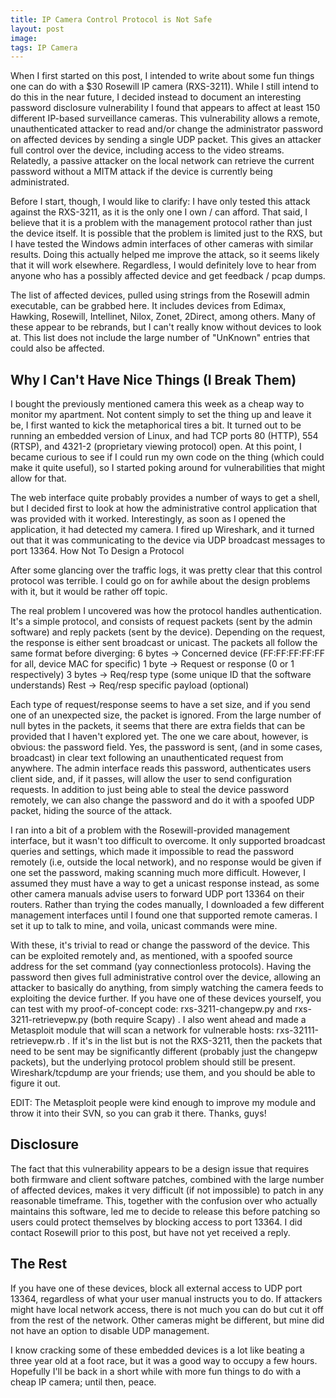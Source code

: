 ```yaml
---
title: IP Camera Control Protocol is Not Safe
layout: post
image: 
tags: IP Camera
---
```


When I first started on this post, I intended to write about some fun things one can do with a $30 Rosewill IP camera (RXS-3211). While I still intend to do this in the near future, I decided instead to document an interesting password disclosure vulnerability I found that appears to affect at least 150 different IP-based surveillance cameras. This vulnerability allows a remote, unauthenticated attacker to read and/or change the administrator password on affected devices by sending a single UDP packet. This gives an attacker full control over the device, including access to the video streams. Relatedly, a passive attacker on the local network can retrieve the current password without a MITM attack if the device is currently being administrated.

Before I start, though, I would like to clarify: I have only tested this attack against the RXS-3211, as it is the only one I own / can afford. That said, I believe that it is a problem with the management protocol rather than just the device itself. It is possible that the problem is limited just to the RXS, but I have tested the Windows admin interfaces of other cameras with similar results. Doing this actually helped me improve the attack, so it seems likely that it will work elsewhere. Regardless, I would definitely love to hear from anyone who has a possibly affected device and get feedback / pcap dumps.

The list of affected devices, pulled using strings from the Rosewill admin executable, can be grabbed here. It includes devices from Edimax, Hawking, Rosewill, Intellinet, Nilox, Zonet, 2Direct, among others. Many of these appear to be rebrands, but I can't really know without devices to look at. This list does not include the large number of "UnKnown" entries that could also be affected.

## Why I Can't Have Nice Things (I Break Them)

I bought the previously mentioned camera this week as a cheap way to monitor my apartment. Not content simply to set the thing up and leave it be, I first wanted to kick the metaphorical tires a bit. It turned out to be running an embedded version of Linux, and had TCP ports 80 (HTTP), 554 (RTSP), and 4321-2 (proprietary viewing protocol) open. At this point, I became curious to see if I could run my own code on the thing (which could make it quite useful), so I started poking around for vulnerabilities that might allow for that.

The web interface quite probably provides a number of ways to get a shell, but I decided first to look at how the administrative control application that was provided with it worked. Interestingly, as soon as I opened the application, it had detected my camera. I fired up Wireshark, and it turned out that it was communicating to the device via UDP broadcast messages to port 13364.
How Not To Design a Protocol

After some glancing over the traffic logs, it was pretty clear that this control protocol was terrible. I could go on for awhile about the design problems with it, but it would be rather off topic.

The real problem I uncovered was how the protocol handles authentication. It's a simple protocol, and consists of request packets (sent by the admin software) and reply packets (sent by the device). Depending on the request, the response is either sent broadcast or unicast. The packets all follow the same format before diverging:
6 bytes -> Concerned device (FF:FF:FF:FF:FF for all, device MAC for specific)
1 byte -> Request or response (0 or 1 respectively)
3 bytes -> Req/resp type (some unique ID that the software understands)
Rest -> Req/resp specific payload (optional)

Each type of request/response seems to have a set size, and if you send one of an unexpected size, the packet is ignored. From the large number of null bytes in the packets, it seems that there are extra fields that can be provided that I haven't explored yet. The one we care about, however, is obvious: the password field. Yes, the password is sent, (and in some cases, broadcast) in clear text following an unauthenticated request from anywhere. The admin interface reads this password, authenticates users client side, and, if it passes, will allow the user to send configuration requests. In addition to just being able to steal the device password remotely, we can also change the password and do it with a spoofed UDP packet, hiding the source of the attack.

I ran into a bit of a problem with the Rosewill-provided management interface, but it wasn't too difficult to overcome. It only supported broadcast queries and settings, which made it impossible to read the password remotely (i.e, outside the local network), and no response would be given if one set the password, making scanning much more difficult. However, I assumed they must have a way to get a unicast response instead, as some other camera manuals advise users to forward UDP port 13364 on their routers. Rather than trying the codes manually, I downloaded a few different management interfaces until I found one that supported remote cameras. I set it up to talk to mine, and voila, unicast commands were mine.

With these, it's trivial to read or change the password of the device. This can be exploited remotely and, as mentioned, with a spoofed source address for the set command (yay connectionless protocols). Having the password then gives full administrative control over the device, allowing an attacker to basically do anything, from simply watching the camera feeds to exploiting the device further. If you have one of these devices yourself, you can test with my proof-of-concept code: rxs-3211-changepw.py and rxs-3211-retrievepw.py (both require Scapy) . I also went ahead and made a Metasploit module that will scan a network for vulnerable hosts: rxs-32111-retrievepw.rb . If it's in the list but is not the RXS-3211, then the packets that need to be sent may be significantly different (probably  just the changepw packets), but the underlying protocol problem should still be present. Wireshark/tcpdump are your friends; use them, and you should be able to figure it out.

EDIT: The Metasploit people were kind enough to improve my module and throw it into their SVN, so you can grab it there. Thanks, guys!

## Disclosure

The fact that this vulnerability appears to be a design issue that requires both firmware and client software patches, combined with the large number of affected devices, makes it very difficult (if not impossible) to patch in any reasonable timeframe. This, together with the confusion over who actually maintains this software, led me to decide to release this before patching so users could protect themselves by blocking access to port 13364. I did contact Rosewill prior to this post, but have not yet received a reply.

## The Rest

If you have one of these devices, block all external access to UDP port 13364, regardless of what your user manual instructs you to do. If attackers might have local network access, there is not much you can do but cut it off from the rest of the network. Other cameras might be different, but mine did not have an option to disable UDP management.

I know cracking some of these embedded devices is a lot like beating a three year old at a foot race, but it was a good way to occupy a few hours. Hopefully I'll be back in a short while with more fun things to do with a cheap IP camera; until then, peace.
